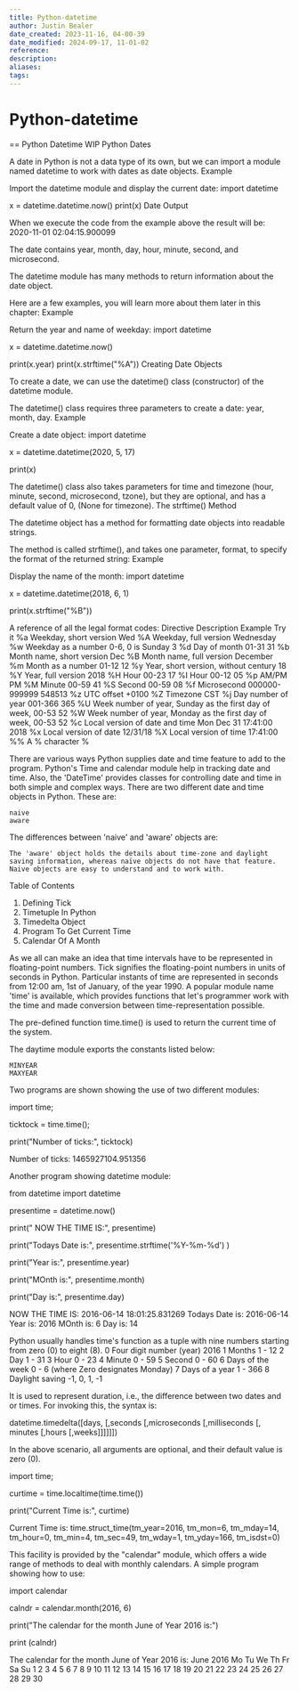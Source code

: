 ```yaml
---
title: Python-datetime
author: Justin Bealer
date_created: 2023-11-16, 04-00-39
date_modified: 2024-09-17, 11-01-02
reference: 
description: 
aliases: 
tags: 
---
```

# Python-datetime
== Python Datetime WIP
Python Dates

A date in Python is not a data type of its own, but we can import a module named datetime to work with dates as date objects.
Example

Import the datetime module and display the current date:
import datetime

x = datetime.datetime.now()
print(x)
Date Output

When we execute the code from the example above the result will be:
2020-11-01 02:04:15.900099

The date contains year, month, day, hour, minute, second, and microsecond.

The datetime module has many methods to return information about the date object.

Here are a few examples, you will learn more about them later in this chapter:
Example

Return the year and name of weekday:
import datetime

x = datetime.datetime.now()

print(x.year)
print(x.strftime("%A"))
Creating Date Objects

To create a date, we can use the datetime() class (constructor) of the datetime module.

The datetime() class requires three parameters to create a date: year, month, day.
Example

Create a date object:
import datetime

x = datetime.datetime(2020, 5, 17)

print(x)

The datetime() class also takes parameters for time and timezone (hour, minute, second, microsecond, tzone), but they are optional, and has a default value of 0, (None for timezone).
The strftime() Method

The datetime object has a method for formatting date objects into readable strings.

The method is called strftime(), and takes one parameter, format, to specify the format of the returned string:
Example

Display the name of the month:
import datetime

x = datetime.datetime(2018, 6, 1)

print(x.strftime("%B"))

A reference of all the legal format codes:
Directive 	Description 	Example 	Try it
%a 	Weekday, short version 	Wed
%A 	Weekday, full version 	Wednesday
%w 	Weekday as a number 0-6, 0 is Sunday 	3
%d 	Day of month 01-31 	31
%b 	Month name, short version 	Dec
%B 	Month name, full version 	December
%m 	Month as a number 01-12 	12
%y 	Year, short version, without century 	18
%Y 	Year, full version 	2018
%H 	Hour 00-23 	17
%I 	Hour 00-12 	05
%p 	AM/PM 	PM
%M 	Minute 00-59 	41
%S 	Second 00-59 	08
%f 	Microsecond 000000-999999 	548513
%z 	UTC offset 	+0100
%Z 	Timezone 	CST
%j 	Day number of year 001-366 	365
%U 	Week number of year, Sunday as the first day of week, 00-53 	52
%W 	Week number of year, Monday as the first day of week, 00-53 	52
%c 	Local version of date and time 	Mon Dec 31 17:41:00 2018
%x 	Local version of date 	12/31/18
%X 	Local version of time 	17:41:00
%% 	A % character 	%

There are various ways Python supplies date and time feature to add to the program. Python's Time and calendar module help in tracking date and time. Also, the 'DateTime' provides classes for controlling date and time in both simple and complex ways.
There are two different date and time objects in Python. These are:

    naive
    aware

The differences between 'naive' and 'aware' objects are:

    The 'aware' object holds the details about time-zone and daylight saving information, whereas naïve objects do not have that feature.
    Naive objects are easy to understand and to work with.

Table of Contents
1. Defining Tick
2. Timetuple In Python
3. Timedelta Object
4. Program To Get Current Time
5. Calendar Of A Month

As we all can make an idea that time intervals have to be represented in floating-point numbers. Tick signifies the floating-point numbers in units of seconds in Python. Particular instants of time are represented in seconds from 12:00 am, 1st of January, of the year 1990. A popular module name 'time' is available, which provides functions that let's programmer work with the time and made conversion between time-representation possible.

The pre-defined function time.time() is used to return the current time of the system.

The daytime module exports the constants listed below:

    MINYEAR
    MAXYEAR

Two programs are shown showing the use of two different modules:

import time;

ticktock = time.time();

print("Number of ticks:", ticktock)

Number of ticks: 1465927104.951356

Another program showing datetime module:

from datetime import datetime

presentime = datetime.now()

print(" NOW THE TIME IS:", presentime)

print("Todays Date is:", presentime.strftime('%Y-%m-%d') )

print("Year is:", presentime.year)

print("MOnth is:", presentime.month)

print("Day is:", presentime.day)

NOW THE TIME IS: 2016-06-14 18:01:25.831269
Todays Date is: 2016-06-14
Year is: 2016
MOnth is: 6
Day is: 14

Python usually handles time's function as a tuple with nine numbers starting from zero (0) to eight (8).
0	Four digit number (year)	2016
1	Months	1 - 12
2	Day	1 - 31
3	Hour	0 - 23
4	Minute	0 - 59
5	Second	0 - 60
6	Days of the week	0 - 6 (where Zero designates Monday)
7	Days of a year	1 - 366
8	Daylight saving	-1, 0, 1, -1

It is used to represent duration, i.e., the difference between two dates and or times.  For invoking this, the syntax is:

datetime.timedelta([days, [,seconds [,microseconds [,milliseconds [, minutes [,hours [,weeks]]]]]])

In the above scenario, all arguments are optional, and their default value is zero (0).

import time;

curtime = time.localtime(time.time())

print("Current Time is:", curtime)

Current Time is: time.struct_time(tm_year=2016, tm_mon=6, tm_mday=14, tm_hour=0, tm_min=4, tm_sec=49, tm_wday=1, tm_yday=166, tm_isdst=0)

This facility is provided by the "calendar" module, which offers a wide range of methods to deal with monthly calendars. A simple program showing how to use:

import calendar

calndr = calendar.month(2016, 6)

print("The calendar for the month June of Year 2016 is:")

print (calndr)

The calendar for the month June of Year 2016 is:
     June 2016
Mo Tu We Th Fr Sa Su
       1  2  3  4  5
 6  7  8  9 10 11 12
13 14 15 16 17 18 19
20 21 22 23 24 25 26
27 28 29 30


